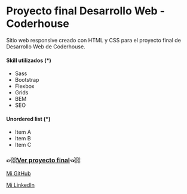 # Proyecto final Desarrollo Web - Coderhouse
Sitio web responsive creado con HTML y CSS para el proyecto final de Desarrollo Web de Coderhouse.

#### Skill utilizados (*)
* Sass
* Bootstrap
* Flexbox
* Grids
* BEM
* SEO

#### Unordered list (*)

* Item A
* Item B
* Item C

### 👉🏼[Ver proyecto final](https://proyecto-final-dw-coder.netlify.app/)👈🏼

[Mi GitHub](https://github.com/franRappazzini)

[Mi LinkedIn](https://www.linkedin.com/in/franciscorappazzini/)
